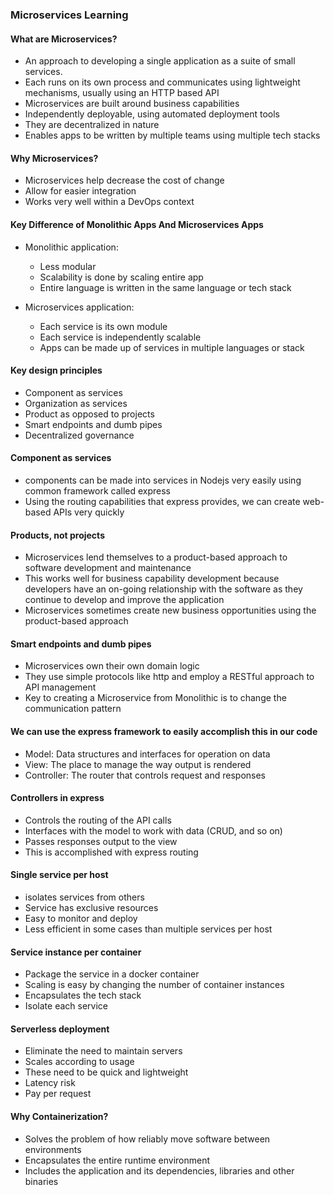 ### Microservices Learning

#### What are Microservices?
- An approach to developing a single application as a suite of small services.
- Each runs on its own process and communicates using lightweight mechanisms, usually using an HTTP based API
- Microservices are built around business capabilities
- Independently deployable, using automated deployment tools
- They are decentralized in nature
- Enables apps to be written by multiple teams using multiple tech stacks

#### Why Microservices?
- Microservices help decrease the cost of change
- Allow for easier integration
- Works very well within a DevOps context

#### Key Difference of Monolithic Apps And Microservices Apps

- Monolithic application:
  * Less modular
  * Scalability is done by scaling entire app
  * Entire language is written in the same language or tech stack

- Microservices application:
  * Each service is its own module
  * Each service is independently scalable
  * Apps can be made up of services in multiple languages or stack

#### Key design principles
- Component as services
- Organization as services
- Product as opposed to projects
- Smart endpoints and dumb pipes
- Decentralized governance


#### Component as services

- components can be made into services in Nodejs very easily using common framework called express
- Using the routing capabilities that express provides, we can create web-based APIs very quickly


#### Products, not projects
- Microservices lend themselves to a product-based approach to software development and maintenance
- This works well for business capability development because developers have an on-going relationship with the software as they continue to develop and improve the application
- Microservices sometimes create new business opportunities using the product-based approach

#### Smart endpoints and dumb pipes

- Microservices own their own domain logic
- They use simple protocols like http and employ a RESTful approach to API management
- Key to creating a Microservice from Monolithic is to change the communication pattern

#### We can use the express framework to easily accomplish this in our code
- Model: Data structures and interfaces for operation on data
- View: The place to manage the way output is rendered
- Controller: The router that controls request and responses

#### Controllers in express
- Controls the routing of the API calls
- Interfaces with the model to work with data (CRUD, and so on)
- Passes responses output to the view
- This is accomplished with express routing

#### Single service per host
- isolates services from others
- Service has exclusive resources
- Easy to monitor and deploy
- Less efficient in some cases than multiple services per host

#### Service instance per container
- Package the service in a docker container
- Scaling is easy by changing the number of container instances
- Encapsulates the tech stack
- Isolate each service

#### Serverless deployment
- Eliminate the need to maintain servers
- Scales according to usage
- These need to be quick and lightweight
- Latency risk
- Pay per request

#### Why Containerization?
- Solves the problem of how reliably move software between environments
- Encapsulates the entire runtime environment
- Includes the application and its dependencies, libraries and other binaries
